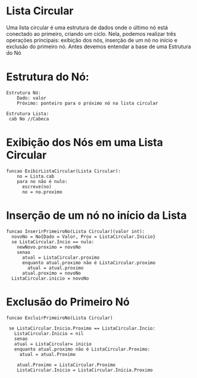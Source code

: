 # Lista Circular
  
  Uma lista circular é uma estrutura de dados onde o último nó está conectado ao primeiro, criando um ciclo. 
  Nela, podemos realizar três operações principais: exibição dos nós, inserção de um nó no início e exclusão do primeiro nó.
  Antes devemos entendar a base de uma Estrutura do Nó


# Estrutura do Nó:

    Estrutura Nó:
        Dado: valor
        Próximo: ponteiro para o próximo nó na lista circular

    Estrutura Lista:
     cab No //Cabeca

# Exibição dos Nós em uma Lista Circular

    funcao ExibirListaCircular(Lista Circular):
        no = Lista.cab
        para no não é nulo:
          escreve(no)
          no = no.proximo
# Inserção de um nó no início da Lista

    funcao InserirPrimeiroNo(Lista Circular)(valor int):
      novoNo = No{Dado = Valor, Prox = ListaCircular.Inicio}
      se ListaCircular.Incio == nulo:
        newNovo.proximo = novoNo
        senao 
          atual = ListaCircular.proximo
          enquanto atual.proximo não é ListaCircular.proximo
            atual = atual.proximo
          atual.proximo = novoNo
      ListaCircular.inicio = novoNo
      
  

#  Exclusão do Primeiro Nó

    funcao ExcluirPrimeiroNo(Lista Circular)

     se ListaCircular.Inicio.Proximo == ListaCircular.Incio:
       ListaCircular.Inicio = nil
       senao
       atual = ListaCircular= inicio
       enquanto atual.proximo não é ListaCircular.Proximo:
         atual = atual.Proximo

        atual.Proximo = ListaCircular.Proximo
        ListaCircular.Inicio = ListaCircular.Inicia.Proximo

      
      
    

